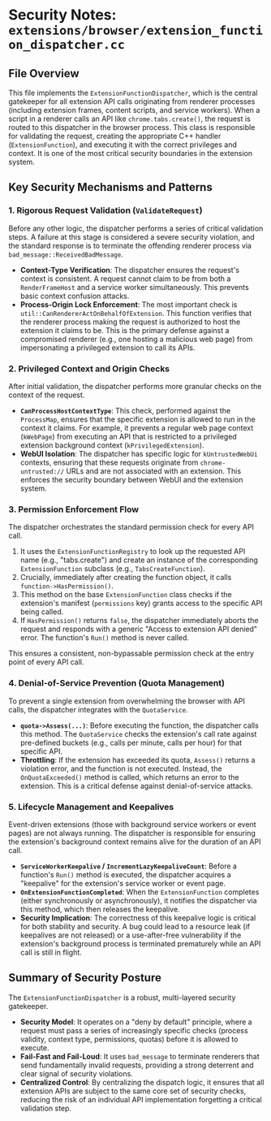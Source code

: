 # Security Notes: `extensions/browser/extension_function_dispatcher.cc`

## File Overview

This file implements the `ExtensionFunctionDispatcher`, which is the central gatekeeper for all extension API calls originating from renderer processes (including extension frames, content scripts, and service workers). When a script in a renderer calls an API like `chrome.tabs.create()`, the request is routed to this dispatcher in the browser process. This class is responsible for validating the request, creating the appropriate C++ handler (`ExtensionFunction`), and executing it with the correct privileges and context. It is one of the most critical security boundaries in the extension system.

## Key Security Mechanisms and Patterns

### 1. Rigorous Request Validation (`ValidateRequest`)

Before any other logic, the dispatcher performs a series of critical validation steps. A failure at this stage is considered a severe security violation, and the standard response is to terminate the offending renderer process via `bad_message::ReceivedBadMessage`.

-   **Context-Type Verification**: The dispatcher ensures the request's context is consistent. A request cannot claim to be from both a `RenderFrameHost` and a service worker simultaneously. This prevents basic context confusion attacks.
-   **Process-Origin Lock Enforcement**: The most important check is `util::CanRendererActOnBehalfOfExtension`. This function verifies that the renderer process making the request is authorized to host the extension it claims to be. This is the primary defense against a compromised renderer (e.g., one hosting a malicious web page) from impersonating a privileged extension to call its APIs.

### 2. Privileged Context and Origin Checks

After initial validation, the dispatcher performs more granular checks on the context of the request.

-   **`CanProcessHostContextType`**: This check, performed against the `ProcessMap`, ensures that the specific extension is allowed to run in the context it claims. For example, it prevents a regular web page context (`kWebPage`) from executing an API that is restricted to a privileged extension background context (`kPrivilegedExtension`).
-   **WebUI Isolation**: The dispatcher has specific logic for `kUntrustedWebUi` contexts, ensuring that these requests originate from `chrome-untrusted://` URLs and are not associated with an extension. This enforces the security boundary between WebUI and the extension system.

### 3. Permission Enforcement Flow

The dispatcher orchestrates the standard permission check for every API call.

1.  It uses the `ExtensionFunctionRegistry` to look up the requested API name (e.g., "tabs.create") and create an instance of the corresponding `ExtensionFunction` subclass (e.g., `TabsCreateFunction`).
2.  Crucially, immediately after creating the function object, it calls `function->HasPermission()`.
3.  This method on the base `ExtensionFunction` class checks if the extension's manifest (`permissions` key) grants access to the specific API being called.
4.  If `HasPermission()` returns `false`, the dispatcher immediately aborts the request and responds with a generic "Access to extension API denied" error. The function's `Run()` method is never called.

This ensures a consistent, non-bypassable permission check at the entry point of every API call.

### 4. Denial-of-Service Prevention (Quota Management)

To prevent a single extension from overwhelming the browser with API calls, the dispatcher integrates with the `QuotaService`.

-   **`quota->Assess(...)`**: Before executing the function, the dispatcher calls this method. The `QuotaService` checks the extension's call rate against pre-defined buckets (e.g., calls per minute, calls per hour) for that specific API.
-   **Throttling**: If the extension has exceeded its quota, `Assess()` returns a violation error, and the function is not executed. Instead, the `OnQuotaExceeded()` method is called, which returns an error to the extension. This is a critical defense against denial-of-service attacks.

### 5. Lifecycle Management and Keepalives

Event-driven extensions (those with background service workers or event pages) are not always running. The dispatcher is responsible for ensuring the extension's background context remains alive for the duration of an API call.

-   **`ServiceWorkerKeepalive` / `IncrementLazyKeepaliveCount`**: Before a function's `Run()` method is executed, the dispatcher acquires a "keepalive" for the extension's service worker or event page.
-   **`OnExtensionFunctionCompleted`**: When the `ExtensionFunction` completes (either synchronously or asynchronously), it notifies the dispatcher via this method, which then releases the keepalive.
-   **Security Implication**: The correctness of this keepalive logic is critical for both stability and security. A bug could lead to a resource leak (if keepalives are not released) or a use-after-free vulnerability if the extension's background process is terminated prematurely while an API call is still in flight.

## Summary of Security Posture

The `ExtensionFunctionDispatcher` is a robust, multi-layered security gatekeeper.

-   **Security Model**: It operates on a "deny by default" principle, where a request must pass a series of increasingly specific checks (process validity, context type, permissions, quotas) before it is allowed to execute.
-   **Fail-Fast and Fail-Loud**: It uses `bad_message` to terminate renderers that send fundamentally invalid requests, providing a strong deterrent and clear signal of security violations.
-   **Centralized Control**: By centralizing the dispatch logic, it ensures that all extension APIs are subject to the same core set of security checks, reducing the risk of an individual API implementation forgetting a critical validation step.
